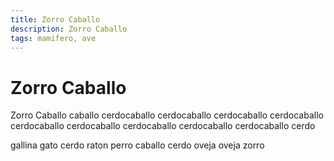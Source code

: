```yaml
---
title: Zorro Caballo
description: Zorro Caballo
tags: mamifero, ave
---
```


# Zorro Caballo

Zorro Caballo caballo cerdocaballo cerdocaballo cerdocaballo cerdocaballo cerdocaballo cerdocaballo cerdocaballo cerdocaballo cerdocaballo cerdo

gallina gato cerdo raton perro caballo cerdo oveja oveja zorro